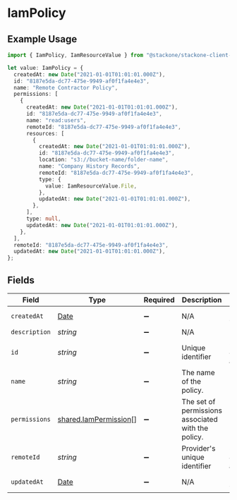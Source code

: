 # IamPolicy

## Example Usage

```typescript
import { IamPolicy, IamResourceValue } from "@stackone/stackone-client-ts/sdk/models/shared";

let value: IamPolicy = {
  createdAt: new Date("2021-01-01T01:01:01.000Z"),
  id: "8187e5da-dc77-475e-9949-af0f1fa4e4e3",
  name: "Remote Contractor Policy",
  permissions: [
    {
      createdAt: new Date("2021-01-01T01:01:01.000Z"),
      id: "8187e5da-dc77-475e-9949-af0f1fa4e4e3",
      name: "read:users",
      remoteId: "8187e5da-dc77-475e-9949-af0f1fa4e4e3",
      resources: [
        {
          createdAt: new Date("2021-01-01T01:01:01.000Z"),
          id: "8187e5da-dc77-475e-9949-af0f1fa4e4e3",
          location: "s3://bucket-name/folder-name",
          name: "Company History Records",
          remoteId: "8187e5da-dc77-475e-9949-af0f1fa4e4e3",
          type: {
            value: IamResourceValue.File,
          },
          updatedAt: new Date("2021-01-01T01:01:01.000Z"),
        },
      ],
      type: null,
      updatedAt: new Date("2021-01-01T01:01:01.000Z"),
    },
  ],
  remoteId: "8187e5da-dc77-475e-9949-af0f1fa4e4e3",
  updatedAt: new Date("2021-01-01T01:01:01.000Z"),
};
```

## Fields

| Field                                                                                         | Type                                                                                          | Required                                                                                      | Description                                                                                   | Example                                                                                       |
| --------------------------------------------------------------------------------------------- | --------------------------------------------------------------------------------------------- | --------------------------------------------------------------------------------------------- | --------------------------------------------------------------------------------------------- | --------------------------------------------------------------------------------------------- |
| `createdAt`                                                                                   | [Date](https://developer.mozilla.org/en-US/docs/Web/JavaScript/Reference/Global_Objects/Date) | :heavy_minus_sign:                                                                            | N/A                                                                                           | 2021-01-01T01:01:01.000Z                                                                      |
| `description`                                                                                 | *string*                                                                                      | :heavy_minus_sign:                                                                            | N/A                                                                                           |                                                                                               |
| `id`                                                                                          | *string*                                                                                      | :heavy_minus_sign:                                                                            | Unique identifier                                                                             | 8187e5da-dc77-475e-9949-af0f1fa4e4e3                                                          |
| `name`                                                                                        | *string*                                                                                      | :heavy_minus_sign:                                                                            | The name of the policy.                                                                       | Remote Contractor Policy                                                                      |
| `permissions`                                                                                 | [shared.IamPermission](../../../sdk/models/shared/iampermission.md)[]                         | :heavy_minus_sign:                                                                            | The set of permissions associated with the policy.                                            |                                                                                               |
| `remoteId`                                                                                    | *string*                                                                                      | :heavy_minus_sign:                                                                            | Provider's unique identifier                                                                  | 8187e5da-dc77-475e-9949-af0f1fa4e4e3                                                          |
| `updatedAt`                                                                                   | [Date](https://developer.mozilla.org/en-US/docs/Web/JavaScript/Reference/Global_Objects/Date) | :heavy_minus_sign:                                                                            | N/A                                                                                           | 2021-01-01T01:01:01.000Z                                                                      |